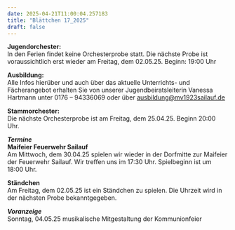 ```yaml
---
date: 2025-04-21T11:00:04.257183
title: "Blättchen 17_2025"
draft: false
---
```


 

**Jugendorchester:**  
In den Ferien findet keine Orchesterprobe statt. Die nächste Probe ist voraussichtlich erst wieder am Freitag, dem 02.05.25. Beginn: 19:00 Uhr 

**Ausbildung:**  
Alle Infos hierüber und auch über das aktuelle Unterrichts- und Fächerangebot erhalten Sie von unserer Jugendbeiratsleiterin Vanessa Hartmann unter 0176 – 94336069 oder  über  ausbildung@mv1923sailauf.de

**Stammorchester:**  
Die nächste Orchesterprobe ist am Freitag, dem 25.04.25. Beginn 20:00 Uhr. 

***Termine***  
**Maifeier Feuerwehr Sailauf**  
Am Mittwoch, dem 30.04.25 spielen wir wieder in der Dorfmitte zur Maifeier der Feuerwehr Sailauf. Wir treffen uns im 17:30 Uhr. Spielbeginn ist um 18:00 Uhr.

**Ständchen**  
Am Freitag, dem 02.05.25 ist ein Ständchen zu spielen. Die Uhrzeit wird in der nächsten Probe bekanntgegeben.

***Voranzeige***  
Sonntag, 04.05.25  musikalische Mitgestaltung der Kommunionfeier 
